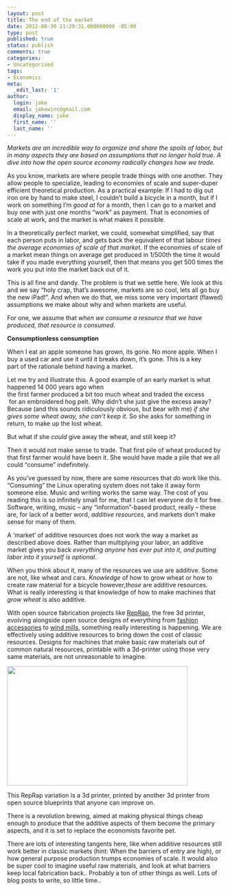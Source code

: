 ```yaml
---
layout: post
title: The end of the market
date: 2012-08-30 21:29:31.000000000 -05:00
type: post
published: true
status: publish
comments: true
categories:
- Uncategorised
tags:
- Economics
meta:
  _edit_last: '1'
author:
  login: jake
  email: jakewins@gmail.com
  display_name: jake
  first_name: ''
  last_name: ''
---
```

<p><em>Markets are an incredible way to organize and share the spoils of labor, but in many aspects they are based on assumptions that no longer hold true. A dive into how the open source economy radically changes how we trade.</em></p>
<p><!--more--></p>
<p>As you know, markets are where people trade things with one another. They allow people to specialize, leading to economies of scale and super-duper efficient theoretical production. As a practical example: If I had to dig out iron ore by hand to make steel, I couldn’t build a bicycle in a month, but if I work on something I’m <em>good at</em> for a month, then I can go to a market and buy one with just one months “work” as payment. That is economies of scale at work, and the market is what makes it possible.</p>
<p>In a theoretically perfect market, we could, somewhat simplified, say that each person puts in labor, and gets back the equivalent of that labour <em>times the average economies of scale of that market</em>. If the economies of scale of a market mean things on average get produced in 1/500th the time it would take if you made everything yourself, then that means you get 500 times the work you put into the market back out of it.</p>
<p>This is all fine and dandy. The problem is that we settle here. We look at this and we say “holy crap, that’s awesome, markets are so cool, lets all go buy the new iPad!”. And when we do that, we miss some very important (flawed) assumptions we make about why and when markets are useful.</p>
<p>For one, we assume that <em>when we consume a resource that we have produced, that resource is consumed</em>.</p>
<p><strong>Consumptionless consumption</strong></p>
<p>When I eat an apple someone has grown, its gone. No more apple. When I buy a used car and use it until it breaks down, it’s gone. This is a key part of the rationale behind having a market.</p>
<p>Let me try and illustrate this. A good example of an early market is what happened 14 000 years ago when the first farmer produced a bit too much wheat and traded the excess  for an embroidered hog pelt. Why didn’t she just give the excess away? Because (and this sounds ridiculously obvious, but bear with me) <em>if she gives some wheat away, she can’t keep it.</em> So she asks for something in return, to make up the lost wheat.</p>
<p>But what if she <em>could</em> give away the wheat, and still keep it?</p>
<p>Then it would not make sense to trade. That first pile of wheat produced by that first farmer would have been it. She would have made a pile that we all could “consume” indefinitely.</p>
<p>As you’ve guessed by now, there are some resources that <em>do</em> work like this. “Consuming” the Linux operating system does not take it away form someone else. Music and writing works the same way. The cost of you reading this is so infinitely small for me, that I can let everyone do it for free. Software, writing, music – any “information”-based product, really – these are, for lack of a better word, <em>additive resources</em>, and markets don’t make sense for many of them.</p>
<p>A ‘market’ of additive resources does not work the way a market as described above does. Rather than multiplying your labor, an additive market gives you back <em>everything anyone has ever put into it, and putting labor into it yourself is optional</em>.</p>
<p>When you think about it, many of the resources we use are additive. Some are not, like wheat and cars. <em>Knowledge</em> of how to grow wheat or how to create raw material for a bicycle however,<em>those </em>are<em> </em>additive resources. What is really interesting is that knowledge of how to make machines that <em>grow wheat</em> is also additive.</p>
<p>With open source fabrication projects like <a href="http://reprap.org/wiki/Main_Page">RepRap</a>, the free 3d printer, evolving alongside open source designs of everything from <a title="Yes, really." href="http://www.thingiverse.com/thing:18692">fashion accessories</a> to <a title="I'm not kidding." href="http://www.thingiverse.com/thing:28773">wind mills</a>, something really interesting is happening. We are effectively using additive resources to bring down the cost of classic resources. Designs for machines that make basic raw materials out of common natural resources, printable with a 3d-printer using those very same materials, are not unreasonable to imagine.</p>
<div class="wp-caption alignnone"><img title="Tantillus 3d printer" src="{{ site.baseurl }}/public/assets/420px-Tantillus_01.jpg" alt="" width="420" height="278" /></p>
<p class="wp-caption-text">This RepRap variation is a 3d printer, printed by another 3d printer from open source blueprints that anyone can improve on.</p>
</div>
<p>There is a revolution brewing, aimed at making physical things cheap enough to produce that the additive aspects of them become the primary aspects, and it is set to replace the economists favorite pet.</p>
<p>There are lots of interesting tangents here, like when additive resources still work better in classic markets (hint: When the barriers of entry are high), or how general purpose production trumps economies of scale. It would also be super cool to imagine useful raw materials, and look at what barriers keep local fabrication back.. Probably a ton of other things as well. Lots of blog posts to write, so little time..</p>
